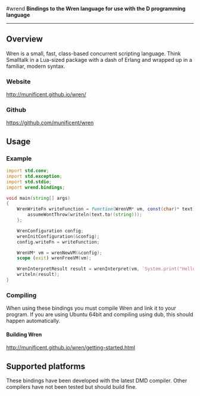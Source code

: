 #wrend
**Bindings to the Wren language for use with the D programming language**

---

## Overview
Wren is a small, fast, class-based concurrent scripting language. Think 
Smalltalk in a Lua-sized package with a dash of Erlang and wrapped up in a 
familiar, modern syntax.

### Website
http://munificent.github.io/wren/

### Github
https://github.com/munificent/wren

## Usage

### Example
```d
import std.conv;
import std.exception;
import std.stdio;
import wrend.bindings;

void main(string[] args)
{
	WrenWriteFn writeFunction = function(WrenVM* vm, const(char)* text) {
		assumeWontThrow(writeln(text.to!(string)));
	};

	WrenConfiguration config;
	wrenInitConfiguration(&config);
	config.writeFn = writeFunction;

	WrenVM* vm = wrenNewVM(&config);
	scope (exit) wrenFreeVM(vm);

	WrenInterpretResult result = wrenInterpret(vm, `System.print("Hello, world!")`);
	writeln(result);
}
```

### Compiling
When using these bindings you must compile Wren and link it to your program. If 
you are using Ubuntu 64bit and compiling using dub, this should happen 
automatically.

#### Building Wren
http://munificent.github.io/wren/getting-started.html

## Supported platforms
These bindings have been developed with the latest DMD compiler. Other 
compilers have not been tested but should build fine.
